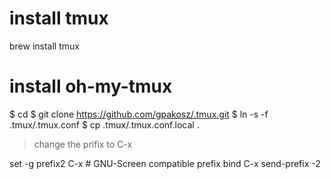 
# install tmux
brew install tmux


# install oh-my-tmux
$ cd
$ git clone https://github.com/gpakosz/.tmux.git
$ ln -s -f .tmux/.tmux.conf
$ cp .tmux/.tmux.conf.local .

> change the prifix to C-x

set -g prefix2 C-x                       # GNU-Screen compatible prefix
bind C-x send-prefix -2


